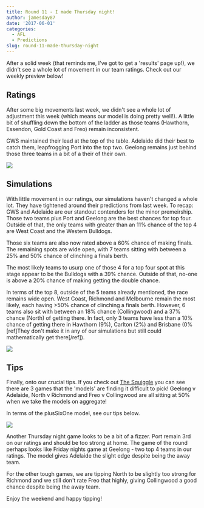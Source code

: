 ```yaml
---
title: Round 11 - I made Thursday night!
author: jamesday87
date: '2017-06-01'
categories:
  - AFL
  - Predictions
slug: round-11-made-thursday-night
---
```


After a solid week (that reminds me, I've got to get a 'results' page up!), we didn't see a whole lot of movement in our team ratings. Check out our weekly preview below!

<!-- more -->

## Ratings

After some big movements last week, we didn't see a whole lot of adjustment this week (which means our model is doing pretty well!). A little bit of shuffling down the bottom of the ladder as those teams (Hawthorn, Essendon, Gold Coast and Freo) remain inconsistent.

GWS maintained their lead at the top of the table. Adelaide did their best to catch them, leapfrogging Port into the top two. Geelong remains just behind those three teams in a bit of a their of their own.

![](http://plussixoneblog.com/wp-content/uploads/2017/06/ratings_plot-1.png)

## Simulations

With little movement in our ratings, our simulations haven't changed a whole lot. They have tightened around their predictions from last week. To recap:  GWS and Adelaide are our standout contenders for the minor premeirship. Those two teams plus Port and Geelong are the best chances for top four. Outside of that, the only teams with greater than an 11% chance of the top 4 are West Coast and the Western Bulldogs.

Those six teams are also now rated above a 60% chance of making finals. The remaining spots are wide open, with 7 teams sitting with between a 25% and 50% chance of clinching a finals berth.

The most likely teams to usurp one of those 4 for a top four spot at this stage appear to be the Bulldogs with a 39% chance. Outside of that, no-one is above a 20% chance of making getting the double chance.

In terms of the top 8, outside of the 5 teams already mentioned, the race remains wide open. West Coast, Richmond and Melbourne remain the most likely, each having >50% chance of clinching a finals berth. However, 6 teams also sit with between an 18% chance (Collingwood) and a 37% chance (North) of getting there. In fact, only 3 teams have less than a 10% chance of getting there in Hawthorn (9%), Carlton (2%) and Brisbane (0%[ref]They don't make it in any of our simulations but still could mathematically get there[/ref]).

[
](http://plussixoneblog.com/wp-content/uploads/2017/03/simSeas-8.png)

![](http://plussixoneblog.com/wp-content/uploads/2017/03/simSeas-10-1024x919.png)

## Tips

Finally, onto our crucial tips. If you check out [The Squiggle](http://squiggle.com.au) you can see there are 3 games that the 'models' are finding it difficult to pick! Geelong v Adelaide, North v Richmond and Freo v Collingwood are all sitting at 50% when we take the models on aggregate!

In terms of the plusSixOne model, see our tips below.

![](http://plussixoneblog.com/wp-content/uploads/2017/03/afl_m_pred-15-1024x253.png)

Another Thursday night game looks to be a bit of a fizzer. Port remain 3rd on our ratings and should be too strong at home. The game of the round perhaps looks like Friday nights game at Geelong - two top 4 teams in our ratings. The model gives Adelaide the slight edge despite being the away team.

For the other tough games, we are tipping North to be slightly too strong for Richmond and we still don't rate Freo that highly, giving Collingwood a good chance despite being the away team.

Enjoy the weekend and happy tipping!
